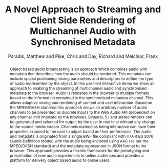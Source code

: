 --- 
title: "A Novel Approach to Streaming and Client Side Rendering of Multichannel Audio with Synchronised Metadata" 
abstract: "Object based audio broadcasting is an approach which combines audio with metadata that describes how the audio should be rendered. This metadata can include spatial positioning mixing parameters and descriptors to define the type of audio represented by the object. In this user-led interactive demo we show an approach to enabling the streaming of multichannel audio and synchronised metadata to the browser. Audio is rendered in the browser to multiple formats based on the information contained in the synchronised metadata channel. This allows adaptive mixing and rendering of content and user interaction. Based on the MPEG/DASH standard this approach allows an arbitrary number of audio channels to be presented as discrete inputs to the Web Audio API (dependent on any channel limit imposed by the browser). Binaural, 5.1 and stereo renders can be generated and selected for output by the user in real time without any change to the source media stream. Channels marked as being interactive can have their properties exposed to the user to adjust based on their preferences. The audio and metadata is originated from a single BWF file compliant with ITU-R BS 2076 (Audio Definition Model) with the audio being encoded using AAC (as per the MPEG/DASH standard) and the metadata represented in JSON format to the browser. This approach provides a flexible framework for the prototyping and presentation of new audio experiences to online audiences and provides a platform for delivery object based audio to online users." 
address: "Atlanta, GA, USA" 
author: "Paradis, Matthew and Pike, Chris and Day, Richard and Melchior, Frank"
webAuthor: "Matthew Paradis, Chris Pike, Richard Day, Frank Melchior" 
booktitle: "Proceedings of the International Web Audio Conference" 
editor: "Freeman, Jason and Lerch, Alexander and Paradis, Matthew" 
month: "April"
pages: "" 
publisher: "Georgia Tech" 
series: "WAC '16"
track: "Talk"  
year: "2016" 
id: "2016_EA_54" 
tags: year2016
media: https://smartech.gatech.edu/bitstream/handle/1853/54661/ANovelApproach_videostream.html?sequence=8&isAllowed=y 
pdflink: /_data/papers/pdf/2016/2016_54.pdf
ISSN: 2663-5844
---